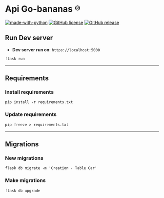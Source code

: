 # Api Go-bananas &#174;

[![made-with-python](https://img.shields.io/badge/Made%20with-Python-1f425f.svg)](https://www.python.org/)
[![GitHub license](https://img.shields.io/github/license/andreflor21/api-go-bananas.svg)](https://github.com/andreflor21/api-go-bananas/blob/main/LICENSE)
[![GitHub release](https://img.shields.io/github/release/andreflor21/api-go-bananas.svg)](https://GitHub.com/andreflor21/api-go-bananas/releases/)

## Run Dev server

-   **Dev server run on**: <code>https://localhost:5000</code>

```shell
flask run
```

---

## Requirements

### Install requirements

```shell
pip install -r requirements.txt
```

### Update requirements

```shell
pip freeze > requirements.txt
```

---

## Migrations

### New migrations

```shell
flask db migrate -m 'Creation - Table Car'
```

### Make migrations

```shell
flask db upgrade
```
